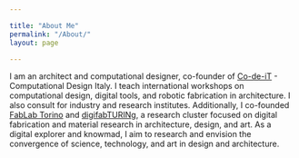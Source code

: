 ```yaml
---

title: "About Me"
permalink: "/About/"
layout: page

---
```


I am an architect and computational designer, co-founder of [Co-de-iT](https://www.co-de-it.com) - Computational Design Italy. I teach international workshops on computational design, digital tools, and robotic fabrication in architecture. I also consult for industry and research institutes.
Additionally, I co-founded [FabLab Torino](https://fablabtorino.org) and [digifabTURINg](https://digifabturing.tumblr.com), a research cluster focused on digital fabrication and material research in architecture, design, and art. As a digital explorer and knowmad, I aim to research and envision the convergence of science, technology, and art in design and architecture.
